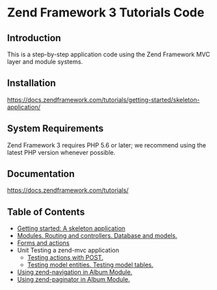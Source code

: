 # Zend Framework 3 Tutorials Code

## Introduction

This is a step-by-step application code using the Zend Framework MVC layer and module systems.

## Installation
https://docs.zendframework.com/tutorials/getting-started/skeleton-application/

## System Requirements
   
Zend Framework 3 requires PHP 5.6 or later; we recommend using the latest PHP version whenever possible.

## Documentation
https://docs.zendframework.com/tutorials/

## Table of Contents

* [Getting started: A skeleton application](https://github.com/vladmeh/zf3-tutorials/commit/7ebe33880d62ce9c67d7de1c319a5d41a22a4d9d)
* [Modules. Routing and controllers. Database and models.](https://github.com/vladmeh/zf3-tutorials/commit/d356a1c6ed19e48ee1e06a7587e69275718e9f81)
* [Forms and actions](https://github.com/vladmeh/zf3-tutorials/commit/fd496dc3dd7f018aad5cdae0f18d5833dc9a119a)
* Unit Testing a zend-mvc application
    * [Testing actions with POST.](https://github.com/vladmeh/zf3-tutorials/commit/3de5406ad2b8391caa2d5867b84bd9f319dacf9d)
    * [Testing model entities. Testing model tables.](https://github.com/vladmeh/zf3-tutorials/commit/1a80bb115087249dcca7e92171d55e388416176a)
* [Using zend-navigation in Album Module.](https://github.com/vladmeh/zf3-tutorials/commit/8e94402175cdc1fef56811b4b8adeba661518b27)
* [Using zend-paginator in Album Module.](https://github.com/vladmeh/zf3-tutorials/commit/b5982e7006221cf3e6145e100633cd2537ec5fa9)

